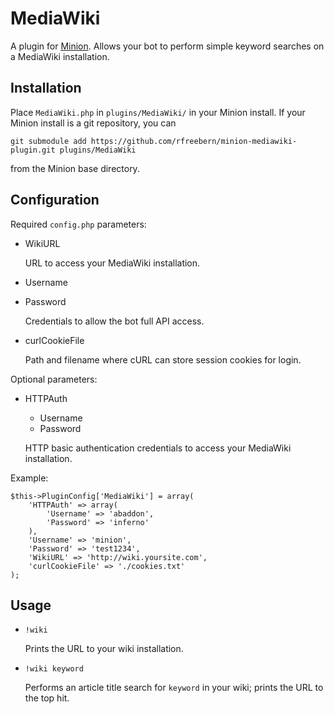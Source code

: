 MediaWiki
=========

A plugin for [Minion](http://github.com/rfreebern/minion). Allows your bot to
perform simple keyword searches on a MediaWiki installation.

Installation
------------

Place `MediaWiki.php` in `plugins/MediaWiki/` in your Minion install. If your Minion
install is a git repository, you can

    git submodule add https://github.com/rfreebern/minion-mediawiki-plugin.git plugins/MediaWiki

from the Minion base directory.

Configuration
-------------

Required `config.php` parameters:

* WikiURL

  URL to access your MediaWiki installation.

* Username
* Password

  Credentials to allow the bot full API access.

* curlCookieFile

  Path and filename where cURL can store session cookies for login.

Optional parameters:

* HTTPAuth
  * Username
  * Password

  HTTP basic authentication credentials to access your MediaWiki installation.

Example:

    $this->PluginConfig['MediaWiki'] = array(
        'HTTPAuth' => array(
            'Username' => 'abaddon',
            'Password' => 'inferno'
        ),
        'Username' => 'minion',
        'Password' => 'test1234',
        'WikiURL' => 'http://wiki.yoursite.com',
        'curlCookieFile' => './cookies.txt'
    );

Usage
-----

* `!wiki`

  Prints the URL to your wiki installation.

* `!wiki keyword`

  Performs an article title search for `keyword` in your wiki; prints the URL to the top hit.

